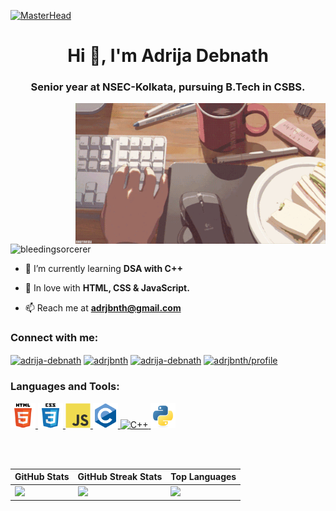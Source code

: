 [![MasterHead](https://i.pinimg.com/originals/73/94/8a/73948af53b7af678089500374e31feba.png)](https://rishavchanda.io)
<h1 align="center">Hi 👋, I'm Adrija Debnath</h1>
<h3 align="center">Senior year at NSEC-Kolkata, pursuing B.Tech in CSBS.</h3>

<img align="right" alt="Coding" width="400" src="download.gif">

<p align="left"> <img src="https://komarev.com/ghpvc/?username=adrija-debnath&label=Profile%20views&color=0e75b6&style=flat" alt="bleedingsorcerer" /> </p>

- 🌱 I’m currently learning **DSA with C++**

- 💬 In love with **HTML, CSS & JavaScript.**

- 📫 Reach me at **adrjbnth@gmail.com**

<h3 align="left">Connect with me:</h3>
<p align="left">
<a href="https://www.linkedin.com/in/adrija-debnath22/" target="blank"><img align="center" src="https://raw.githubusercontent.com/rahuldkjain/github-profile-readme-generator/master/src/images/icons/Social/linked-in-alt.svg" alt="adrija-debnath" height="30" width="40" /></a>
<a href="https://www.hackerrank.com/adrjbnth" target="blank"><img align="center" src="https://raw.githubusercontent.com/rahuldkjain/github-profile-readme-generator/master/src/images/icons/Social/hackerrank.svg" alt="adrjbnth" height="30" width="40" /></a>
<a href="https://www.leetcode.com/adrija-debnath" target="blank"><img align="center" src="https://raw.githubusercontent.com/rahuldkjain/github-profile-readme-generator/master/src/images/icons/Social/leet-code.svg" alt="adrija-debnath" height="30" width="40" /></a>
<a href="https://www.geeksforgeeks.org/user/adrijadebnakobn/" target="blank"><img align="center" src="https://raw.githubusercontent.com/rahuldkjain/github-profile-readme-generator/master/src/images/icons/Social/geeks-for-geeks.svg" alt="adrjbnth/profile" height="30" width="40" /></a>
</p>

<h3 align="left">Languages and Tools:</h3>
<p align="left">
  
  <a href="https://www.w3.org/html/" target="_blank" rel="noreferrer">
    <img src="https://raw.githubusercontent.com/devicons/devicon/master/icons/html5/html5-original-wordmark.svg" alt="HTML5" width="40" height="40"/>
  </a>
  <a href="https://www.w3schools.com/css/" target="_blank" rel="noreferrer">
    <img src="https://raw.githubusercontent.com/devicons/devicon/master/icons/css3/css3-original-wordmark.svg" alt="CSS3" width="40" height="40"/>
  </a>
  <a href="https://developer.mozilla.org/en-US/docs/Web/JavaScript" target="_blank" rel="noreferrer">
    <img src="https://raw.githubusercontent.com/devicons/devicon/master/icons/javascript/javascript-original.svg" alt="JavaScript" width="40" height="40"/>
  </a>
  <a href="https://en.wikipedia.org/wiki/C_(programming_language)" target="_blank" rel="noreferrer">
    <img src="https://raw.githubusercontent.com/devicons/devicon/master/icons/c/c-original.svg" alt="C" width="40" height="40"/>
  </a>
 <a href="https://en.wikipedia.org/wiki/C%2B%2B" target="_blank" rel="noreferrer">
    <img src="https://raw.githubusercontent.com/isocpp/logos/master/cpp_logo.png" alt="C++" width="40" height="40"/>
</a>
  <a href="https://www.python.org" target="_blank" rel="noreferrer">
    <img src="https://raw.githubusercontent.com/devicons/devicon/master/icons/python/python-original.svg" alt="Python" width="40" height="40"/>
  </a>
</p>
<br>
<br>

| GitHub Stats                                                                                                      | GitHub Streak Stats                                                                                                      | Top Languages                                                                                                      |
|-------------------------------------------------------------------------------------------------------------------|--------------------------------------------------------------------------------------------------------------------------|--------------------------------------------------------------------------------------------------------------------|
| ![](https://github-readme-stats.vercel.app/api?username=adrija-debnath&theme=radical&hide_border=false&include_all_commits=true&count_private=true) | ![](https://github-readme-streak-stats.herokuapp.com/?user=adrija-debnath&theme=radical&hide_border=false)             | ![](https://github-readme-stats.vercel.app/api/top-langs/?username=adrija-debnath&theme=radical&hide_border=false&include_all_commits=true&count_private=true&layout=compact) |


<!-- Proudly created with GPRM ( https://gprm.itsvg.in ) -->
<br>

